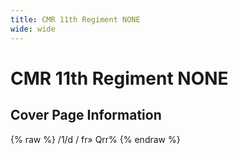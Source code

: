 ```yaml
---
title: CMR 11th Regiment NONE
wide: wide
---
```


# CMR 11th Regiment NONE

## Cover Page Information
{% raw %}
/1/d / fr» Qrr\%
{% endraw %}
